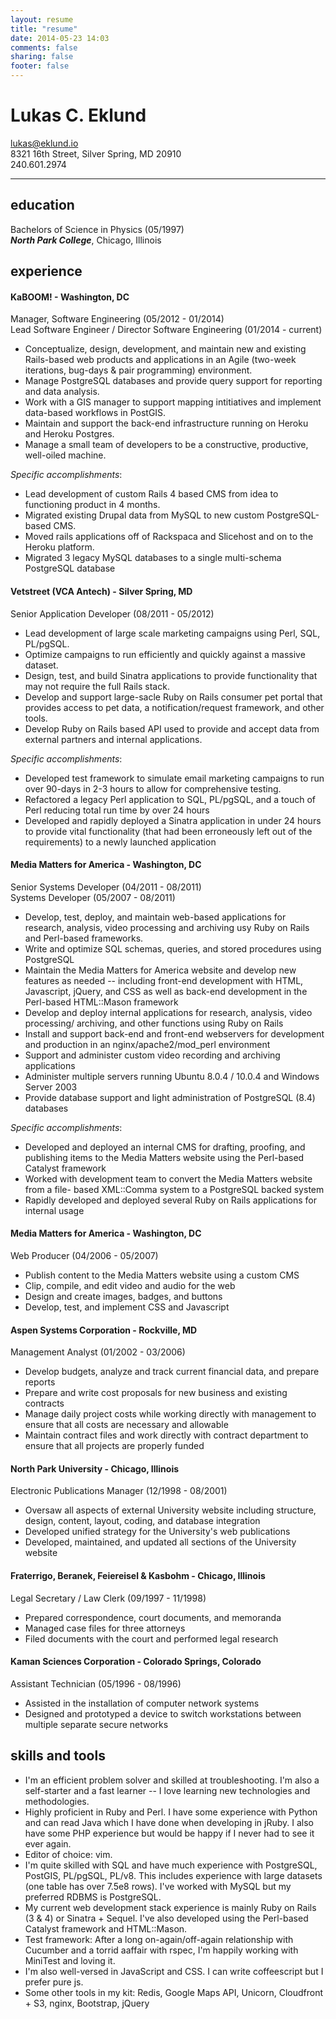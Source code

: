 ```yaml
---
layout: resume
title: "resume"
date: 2014-05-23 14:03
comments: false
sharing: false
footer: false
---
```


# Lukas C. Eklund
<lukas@eklund.io>  
8321 16th Street, Silver Spring, MD 20910  
240.601.2974

* * *

## education
Bachelors of Science in Physics (05/1997)  
***North Park College***, Chicago, Illinois

## experience

#### KaBOOM! - Washington, DC
Manager, Software Engineering (05/2012 - 01/2014)  
Lead Software Engineer / Director Software Engineering (01/2014 - current)

* Conceptualize, design, development, and maintain new and existing Rails-based web
products and applications in an Agile (two-week iterations, bug-days & pair
programming) environment.
* Manage PostgreSQL databases and provide query support for reporting and data analysis.
* Work with a GIS manager to support mapping intitiatives and implement data-based workflows in PostGIS.
* Maintain and support the back-end infrastructure running on Heroku and Heroku Postgres.
* Manage a small team of developers to be a constructive, productive, well-oiled machine.

_Specific accomplishments_:

* Lead development of custom Rails 4 based CMS from idea to functioning product in 4 months.
* Migrated existing Drupal data from MySQL to new custom PostgreSQL-based CMS.
* Moved rails applications off of Rackspaca and Slicehost and on to the Heroku platform.
* Migrated 3 legacy MySQL databases to a single multi-schema PostgreSQL database

#### Vetstreet (VCA Antech) - Silver Spring, MD
Senior Application Developer (08/2011 - 05/2012)

* Lead development of large scale marketing campaigns using Perl, SQL, PL/pgSQL.
* Optimize campaigns to run efficiently and quickly against a massive dataset.
* Design, test, and build Sinatra applications to provide functionality that may not
require the full Rails stack.
* Develop and support large-sacle Ruby on Rails consumer pet portal that provides
access to pet data, a notification/request framework, and other tools.
* Develop Ruby on Rails based API used to provide and accept data from external
partners and internal applications.

_Specific accomplishments_:

* Developed test framework to simulate email marketing campaigns to run over 90-days in 2-3 hours to allow for comprehensive testing.
* Refactored a legacy Perl application to SQL, PL/pgSQL, and a touch of Perl reducing total run time by over 24 hours
* Developed and rapidly deployed a Sinatra application in under 24 hours to provide vital functionality (that had been erroneously left out of the requirements) to a newly launched application


#### Media Matters for America - Washington, DC
Senior Systems Developer (04/2011 - 08/2011)  
Systems Developer (05/2007 - 08/2011)

* Develop, test, deploy, and maintain web-based applications for research, analysis, video processing and archiving usy Ruby on Rails and Perl-based frameworks.
* Write and optimize SQL schemas, queries, and stored procedures using PostgreSQL
* Maintain the Media Matters for America website and develop new features as
needed -- including front-end development with HTML, Javascript, jQuery, and CSS as
well as back-end development in the Perl-based HTML::Mason framework
* Develop and deploy internal applications for research, analysis, video processing/
archiving, and other functions using Ruby on Rails
* Install and support back-end and front-end webservers for development and
production in an nginx/apache2/mod_perl environment
* Support and administer custom video recording and archiving applications
* Administer multiple servers running Ubuntu 8.0.4 / 10.0.4 and Windows Server 2003
* Provide database support and light administration of PostgreSQL (8.4) databases

_Specific accomplishments_:

* Developed and deployed an internal CMS for drafting, proofing, and publishing items to the Media Matters website using the Perl-based Catalyst framework
* Worked with development team to convert the Media Matters website from a file- based XML::Comma system to a PostgreSQL backed system
* Rapidly developed and deployed several Ruby on Rails applications for internal usage

#### Media Matters for America - Washington, DC
Web Producer (04/2006 - 05/2007)

* Publish content to the Media Matters website using a custom CMS
* Clip, compile, and edit video and audio for the web
* Design and create images, badges, and buttons
* Develop, test, and implement CSS and Javascript

#### Aspen Systems Corporation - Rockville, MD
Management Analyst (01/2002 - 03/2006)

* Develop budgets, analyze and track current financial data, and prepare reports
* Prepare and write cost proposals for new business and existing contracts
* Manage daily project costs while working directly with management to ensure that all costs are necessary and allowable
* Maintain contract files and work directly with contract department to ensure that all projects are properly funded

#### North Park University - Chicago, Illinois
Electronic Publications Manager (12/1998 - 08/2001)

* Oversaw all aspects of external University website including structure, design, content, layout, coding, and database integration
* Developed unified strategy for the University's web publications
* Developed, maintained, and updated all sections of the University website

#### Fraterrigo, Beranek, Feiereisel & Kasbohm - Chicago, Illinois
Legal Secretary / Law Clerk (09/1997 - 11/1998)

* Prepared correspondence, court documents, and memoranda
* Managed case files for three attorneys
* Filed documents with the court and performed legal research

#### Kaman Sciences Corporation - Colorado Springs, Colorado
Assistant Technician (05/1996 - 08/1996)

* Assisted in the installation of computer network systems
* Designed and prototyped a device to switch workstations between multiple separate secure networks

## skills and tools

* I'm an efficient problem solver and skilled at troubleshooting. I'm also a self-starter and a fast learner -- I love learning new technologies and methodologies.
* Highly proficient in Ruby and Perl. I have some experience with Python and can read Java which I have done when developing in jRuby. I also have some PHP experience but would be happy if I never had to see it ever again.
* Editor of choice: vim.
* I'm quite skilled with SQL and have much experience with PostgreSQL, PostGIS, PL/pgSQL, PL/v8. This includes experience with large datasets (one table has over 7.5e8 rows).
  I've worked with MySQL but my preferred RDBMS is PostgreSQL.
* My current web development stack experience is mainly Ruby on Rails (3 & 4) or Sinatra + Sequel. I've also developed using the Perl-based Catalyst framework and HTML::Mason.
* Test framework: After a long on-again/off-again relationship with Cucumber and a torrid aaffair with rspec, I'm happily working with MiniTest and loving it.
* I'm also well-versed in JavaScript and CSS. I can write coffeescript but I prefer pure js.
* Some other tools in my kit: Redis, Google Maps API, Unicorn, Cloudfront + S3, nginx, Bootstrap, jQuery
